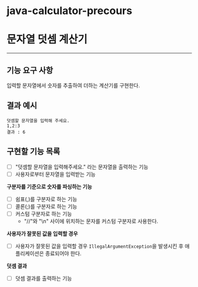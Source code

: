 # java-calculator-precours
# 문자열 덧셈 계산기
***
## 기능 요구 사항
입력할 문자열에서 숫자를 추출하여 더하는 계산기를 구현한다.



## 결과 예시
    덧셈할 문자열을 입력해 주세요.
    1,2:3
    결과 : 6

## 구현할 기능 목록
- [ ] "덧셈할 문자열을 입력해주세요." 라는 문자열을 출력하는 기능 
- [ ] 사용자로부터 문자열을 입력받는 기능

**구분자를 기준으로 숫자를 파싱하는 기능**
- [ ] 쉼표(,)를 구분자로 하는 기능
- [ ] 콜론(;)를 구분자로 하는 기능
- [ ] 커스텀 구분자로 하는 기능
    - "//"와 "\n" 사이에 위치하는 문자를 커스텀 구분자로 사용한다.

**사용자가 잘못된 값을 입력할 경우**
- [ ] 사용자가 잘못된 값을 입력할 경우 `IllegalArgumentException`을 발생시킨 후 
        애플리케이션은 종료되어야 한다.

**덧셈 결과** 
- [ ] 덧셈 결과를 출력하는 기능